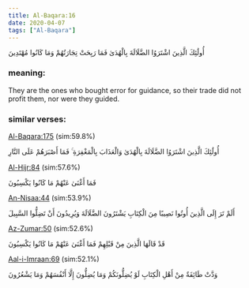 ```yaml
---
title: Al-Baqara:16
date: 2020-04-07
tags: ["Al-Baqara"]
---
```

أُولَٰئِكَ الَّذِينَ اشْتَرَوُا الضَّلَالَةَ بِالْهُدَىٰ فَمَا رَبِحَتْ تِجَارَتُهُمْ وَمَا كَانُوا مُهْتَدِينَ
### meaning: 
They are the ones who bought error for guidance, so their trade did not profit them, nor were they guided.
### similar verses: 

[Al-Baqara:175](/2/175) (sim:59.8%)

أُولَٰئِكَ الَّذِينَ اشْتَرَوُا الضَّلَالَةَ بِالْهُدَىٰ وَالْعَذَابَ بِالْمَغْفِرَةِ ۚ فَمَا أَصْبَرَهُمْ عَلَى النَّارِ

[Al-Hijr:84](/15/84) (sim:57.6%)

فَمَا أَغْنَىٰ عَنْهُمْ مَا كَانُوا يَكْسِبُونَ

[An-Nisaa:44](/4/44) (sim:53.9%)

أَلَمْ تَرَ إِلَى الَّذِينَ أُوتُوا نَصِيبًا مِنَ الْكِتَابِ يَشْتَرُونَ الضَّلَالَةَ وَيُرِيدُونَ أَنْ تَضِلُّوا السَّبِيلَ

[Az-Zumar:50](/39/50) (sim:52.6%)

قَدْ قَالَهَا الَّذِينَ مِنْ قَبْلِهِمْ فَمَا أَغْنَىٰ عَنْهُمْ مَا كَانُوا يَكْسِبُونَ

[Aal-i-Imraan:69](/3/69) (sim:52.1%)

وَدَّتْ طَائِفَةٌ مِنْ أَهْلِ الْكِتَابِ لَوْ يُضِلُّونَكُمْ وَمَا يُضِلُّونَ إِلَّا أَنْفُسَهُمْ وَمَا يَشْعُرُونَ
